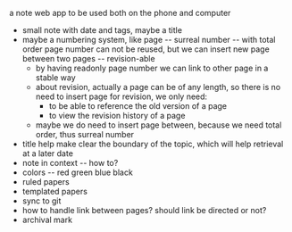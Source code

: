 a note web app to be used both on the phone and computer

- small note with date and tags, maybe a title
- maybe a numbering system, like page -- surreal number -- with total order
  page number can not be reused,
  but we can insert new page between two pages -- revision-able
  - by having readonly page number we can link to other page in a stable way
  - about revision, actually a page can be of any length,
    so there is no need to insert page for revision,
    we only need:
    - to be able to reference the old version of a page
    - to view the revision history of a page
  - maybe we do need to insert page between,
    because we need total order, thus surreal number
- title help make clear the boundary of the topic,
  which will help retrieval at a later date
- note in context -- how to?
- colors -- red green blue black
- ruled papers
- templated papers
- sync to git
- how to handle link between pages?
  should link be directed or not?
- archival mark
